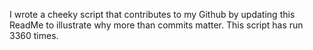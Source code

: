 I wrote a cheeky script that contributes to my Github by updating this ReadMe to illustrate why more than commits matter. This script has run 3360 times.
